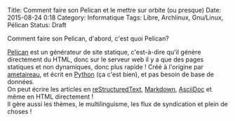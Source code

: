 Title: Comment faire son Pelican et le mettre sur orbite (ou presque)
Date: 2015-08-24 0:18
Category: Informatique
Tags: Libre, Archlinux, Gnu/Linux, Pélican
Status: Draft

[Pelican]: http://blog.getpelican.com/
[Nginx]: http://nginx.org/
[Archlinux Arm]: http://archlinuxarm.org/
[Banana Pi]: http://www.banana-pi.com


Comment faire son Pelican, d'abord, c'est quoi Pelican?

[Pelican](http://blog.getpelican.com/) est un générateur de site statique, c'est-à-dire qu'il génère directement du HTML, donc sur le serveur web il y a que des pages statiques et non dynamiques, donc plus rapide ! Créé à l'origine par [ametaireau](http://blog.notmyidea.org/), et écrit en [Python](http://www.python.org/) (ça c'est bien), et pas besoin de base de données.  
On peut écrire les articles en [reStructuredText](http://docutils.sourceforge.net/rst.html), [Markdown](http://daringfireball.net/projects/markdown/), [AsciiDoc](http://www.methods.co.nz/asciidoc/) et même en HTML directement !  
Il gère aussi les thèmes, le multilinguisme, les flux de syndication et plein de choses !


